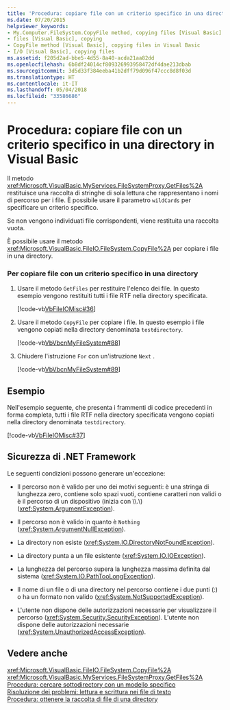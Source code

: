 ```yaml
---
title: 'Procedura: copiare file con un criterio specifico in una directory in Visual Basic'
ms.date: 07/20/2015
helpviewer_keywords:
- My.Computer.FileSystem.CopyFile method, copying files [Visual Basic]
- files [Visual Basic], copying
- CopyFile method [Visual Basic], copying files in Visual Basic
- I/O [Visual Basic], copying files
ms.assetid: f205d2ad-bbe5-4d55-8a40-acda21aa82dd
ms.openlocfilehash: 6b8df24014cf809326993958472df4dae213dbab
ms.sourcegitcommit: 3d5d33f384eeba41b2dff79d096f47ccc8d8f03d
ms.translationtype: HT
ms.contentlocale: it-IT
ms.lasthandoff: 05/04/2018
ms.locfileid: "33586686"
---
```

# <a name="how-to-copy-files-with-a-specific-pattern-to-a-directory-in-visual-basic"></a>Procedura: copiare file con un criterio specifico in una directory in Visual Basic
Il metodo <xref:Microsoft.VisualBasic.MyServices.FileSystemProxy.GetFiles%2A> restituisce una raccolta di stringhe di sola lettura che rappresentano i nomi di percorso per i file. È possibile usare il parametro `wildCards` per specificare un criterio specifico.  
  
 Se non vengono individuati file corrispondenti, viene restituita una raccolta vuota.  
  
 È possibile usare il metodo <xref:Microsoft.VisualBasic.FileIO.FileSystem.CopyFile%2A> per copiare i file in una directory.  
  
### <a name="to-copy-files-with-a-specific-pattern-to-a-directory"></a>Per copiare file con un criterio specifico in una directory  
  
1.  Usare il metodo `GetFiles` per restituire l'elenco dei file. In questo esempio vengono restituiti tutti i file RTF nella directory specificata.  
  
     [!code-vb[VbFileIOMisc#36](../../../../visual-basic/developing-apps/programming/drives-directories-files/codesnippet/VisualBasic/how-to-copy-files-with-a-specific-pattern-to-a-directory_1.vb)]  
  
2.  Usare il metodo `CopyFile` per copiare i file. In questo esempio i file vengono copiati nella directory denominata `testdirectory`.  
  
     [!code-vb[VbVbcnMyFileSystem#88](../../../../visual-basic/developing-apps/programming/drives-directories-files/codesnippet/VisualBasic/how-to-copy-files-with-a-specific-pattern-to-a-directory_2.vb)]  
  
3.  Chiudere l'istruzione `For` con un'istruzione `Next` .  
  
     [!code-vb[VbVbcnMyFileSystem#89](../../../../visual-basic/developing-apps/programming/drives-directories-files/codesnippet/VisualBasic/how-to-copy-files-with-a-specific-pattern-to-a-directory_3.vb)]  
  
## <a name="example"></a>Esempio  
 Nell'esempio seguente, che presenta i frammenti di codice precedenti in forma completa, tutti i file RTF nella directory specificata vengono copiati nella directory denominata `testdirectory`.  
  
 [!code-vb[VbFileIOMisc#37](../../../../visual-basic/developing-apps/programming/drives-directories-files/codesnippet/VisualBasic/how-to-copy-files-with-a-specific-pattern-to-a-directory_4.vb)]  
  
## <a name="net-framework-security"></a>Sicurezza di .NET Framework  
 Le seguenti condizioni possono generare un'eccezione:  
  
-   Il percorso non è valido per uno dei motivi seguenti: è una stringa di lunghezza zero, contiene solo spazi vuoti, contiene caratteri non validi o è il percorso di un dispositivo (inizia con \\\\.\\) (<xref:System.ArgumentException>).  
  
-   Il percorso non è valido in quanto è `Nothing` (<xref:System.ArgumentNullException>).  
  
-   La directory non esiste (<xref:System.IO.DirectoryNotFoundException>).  
  
-   La directory punta a un file esistente (<xref:System.IO.IOException>).  
  
-   La lunghezza del percorso supera la lunghezza massima definita dal sistema (<xref:System.IO.PathTooLongException>).  
  
-   Il nome di un file o di una directory nel percorso contiene i due punti (:) o ha un formato non valido (<xref:System.NotSupportedException>).  
  
-   L'utente non dispone delle autorizzazioni necessarie per visualizzare il percorso (<xref:System.Security.SecurityException>). L'utente non dispone delle autorizzazioni necessarie (<xref:System.UnauthorizedAccessException>).  
  
## <a name="see-also"></a>Vedere anche  
 <xref:Microsoft.VisualBasic.FileIO.FileSystem.CopyFile%2A>  
 <xref:Microsoft.VisualBasic.MyServices.FileSystemProxy.GetFiles%2A>  
 [Procedura: cercare sottodirectory con un modello specifico](../../../../visual-basic/developing-apps/programming/drives-directories-files/how-to-find-subdirectories-with-a-specific-pattern.md)  
 [Risoluzione dei problemi: lettura e scrittura nei file di testo](../../../../visual-basic/developing-apps/programming/drives-directories-files/troubleshooting-reading-from-and-writing-to-text-files.md)  
 [Procedura: ottenere la raccolta di file di una directory](../../../../visual-basic/developing-apps/programming/drives-directories-files/how-to-get-the-collection-of-files-in-a-directory.md)
